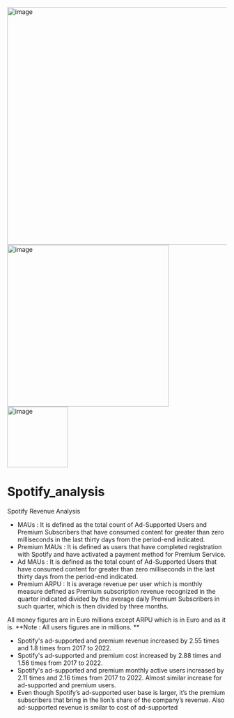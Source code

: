 <img width="545" alt="image" src="https://github.com/user-attachments/assets/112d1850-d9a4-4aa6-adf3-45282379f51f">

<img width="371" alt="image" src="https://github.com/user-attachments/assets/46abe8fa-21ae-452a-8e0d-76edca44a86c">

<img width="139" alt="image" src="https://github.com/user-attachments/assets/414708e8-5b3b-4de7-96f1-a9f79403dd8d">


# Spotify_analysis
Spotify Revenue Analysis

- MAUs : It is defined as the total count of Ad-Supported Users and Premium Subscribers that have consumed content for greater than zero milliseconds in the last thirty days from the period-end indicated.
- Premium MAUs : It is defined as users that have completed registration with Spotify and have activated a payment method for Premium Service.
- Ad MAUs : It is defined as the total count of Ad-Supported Users that have consumed content for greater than zero milliseconds in the last thirty days from the period-end indicated.
- Premium ARPU : It is average revenue per user which is monthly measure defined as Premium subscription revenue recognized in the quarter indicated divided by the average daily Premium Subscribers in such quarter, which is then divided by three months.

All money figures are in Euro millions except ARPU which is in Euro and as it is.
**Note : All users figures are in millions. **

- Spotify's ad-supported and premium revenue increased by 2.55 times and 1.8 times from 2017 to 2022.
- Spotify's ad-supported and premium cost increased by 2.88 times and 1.56 times from 2017 to 2022.
- Spotify's ad-supported and premium monthly active users increased by 2.11 times and 2.16 times from 2017 to 2022. Almost similar increase for ad-supported and premium users.
- Even though Spotify’s ad-supported user base is larger, it’s the premium subscribers that bring in the lion’s share of the company’s revenue. Also ad-supported revenue is smilar to cost of ad-supported
